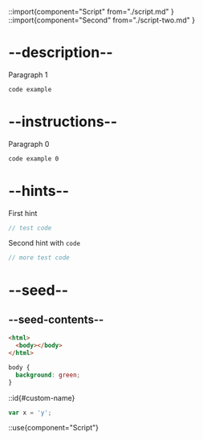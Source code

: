 ::import{component="Script" from="./script.md" }
::import{component="Second" from="./script-two.md" }

# --description--

Paragraph 1

```html
code example
```

# --instructions--

Paragraph 0

```html
code example 0
```

# --hints--

First hint

```js
// test code
```

Second hint with <code>code</code>

```js
// more test code
```

# --seed--

## --seed-contents--

```html
<html>
  <body></body>
</html>
```

```css
body {
  background: green;
}
```

::id{#custom-name}

```js
var x = 'y';
```

::use{component="Script"}
